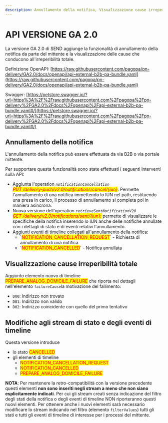 ```yaml
---
description: Annullamento della notifica, Visualizzazione cause irreperibilità totale
---
```


# API VERSIONE GA 2.0

La versione GA 2.0 di SEND aggiunge la funzionalità di annullamento della notifica da parte del mittente e la visualizzazione delle cause che conducono all'irreperibilità totale.

Definizione OpenAPI: [https://raw.githubusercontent.com/pagopa/pn-delivery/GA2.0/docs/openapi/api-external-b2b-pa-bundle.yaml](https://raw.githubusercontent.com/pagopa/pn-delivery/GA2.0/docs/openapi/api-external-b2b-pa-bundle.yaml)

Swagger: [https://petstore.swagger.io/?url=https%3A%2F%2Fraw.githubusercontent.com%2Fpagopa%2Fpn-delivery%2FGA2.0%2Fdocs%2Fopenapi%2Fapi-external-b2b-pa-bundle.yaml#/](https://petstore.swagger.io/?url=https%3A%2F%2Fraw.githubusercontent.com%2Fpagopa%2Fpn-delivery%2FGA2.0%2Fdocs%2Fopenapi%2Fapi-external-b2b-pa-bundle.yaml#/)

## Annullamento della notifica

L'annullamento della notifica può essere effettuata da via B2B o via portale mittente.

Per supportare questa funzionalità sono state effettuati i seguenti interventi sulla API:

* Aggiunta l'operation _`notificationCancellation`_ \
  _<mark style="color:red;">PUT /delivery-push/v2.0/notifications/cancel/{iun}</mark>_: Permette l'annullamento di una notifica immettendo lo IUN nel path, restituendo una presa in carico, il processo di annullamento si completa poi in maniera asincrona.
* Nuova versione dell'operation _`retrieveSentNotificationV20`_\
  _<mark style="color:red;">GET /delivery/v2.0/notifications/sent/{iun}:</mark>_ permette di visualizzare le specifiche della notifica inserendo lo IUN anche delle notifiche annullate con i dettagli di stato e di eventi relativi l'annullamento.
* Aggiunti eventi di timeline collegati all'annullamento della notifica:
  * \`<mark style="color:red;">NOTIFICATION\_CANCELLATION\_REQUEST</mark>\` - Richiesta di annullamento di una notifica
  * \`<mark style="color:red;">NOTIFICATION\_CANCELLED</mark>\` - Notifica annullata

## Visualizzazione cause irreperibilità totale

Aggiunto elemento nuovo di timeline <mark style="color:red;">PREPARE\_ANALOG\_DOMICILE\_FAILURE</mark> che riporta nei dettagli nell'elemento `failureCause`la motivazione del fallimento:

* `D00`: Indirizzo non trovato
* `D01`: Indirizzo non valido
* `D02`: Indirizzo coincidente con quello del primo tentativo

## Modifiche agli stream di stato e degli eventi di timeline

Questa versione introduce&#x20;

* lo stato <mark style="color:red;">CANCELLED</mark>
* gli elementi di timeline&#x20;
  * <mark style="color:red;">NOTIFICATION\_CANCELLATION\_REQUEST</mark>
  * <mark style="color:red;">NOTIFICATION\_CANCELLED</mark>
  * <mark style="color:red;">PREPARE\_ANALOG\_DOMICILE\_FAILURE</mark>

**NOTA**: Per mantenere la retro-compatibilità con la versione precedente questi elementi **non sono inseriti negli stream a meno che non siano esplicitamente indicati**. Per cui gli stream creati senza indicazione del filtro degli stati della notifica o degli eventi di timeline NON riporteranno questi nuovi elementi. Per ottenere anche i nuovi elementi sarà necessario modificare lo stream indicando nel filtro (elemento `filterValues`) tutti gli stati e tutti gli eventi di timeline di interesse per i processi del mittente.
